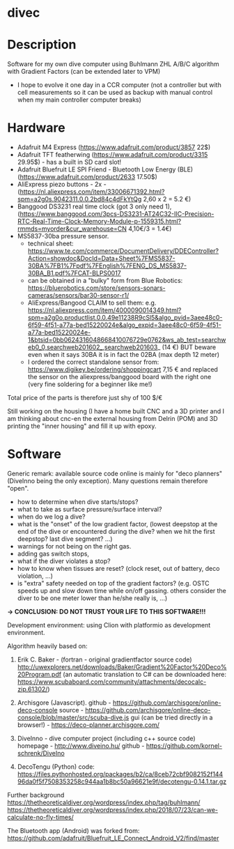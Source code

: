 # divec
# Description
Software for my own dive computer using Buhlmann ZHL A/B/C algorithm with Gradient Factors (can be extended later to VPM) 
- I hope to evolve it one day in a CCR computer (not a controller but with cell measurements so it can be used as backup with manual control when my main controller computer breaks)

# Hardware
- Adafruit M4 Express (https://www.adafruit.com/product/3857 22$)
- Adafruit TFT featherwing (https://www.adafruit.com/product/3315 29.95$) - has a built in SD card slot!
- Adafruit Bluefruit LE SPI Friend - Bluetooth Low Energy (BLE) (https://www.adafruit.com/product/2633 17.50$)
- AliExpress piezo buttons - 2x - (https://nl.aliexpress.com/item/33006671392.html?spm=a2g0s.9042311.0.0.2bd84c4dFkYtQg 2,60 x 2 = 5.2 €)
- Banggood DS3231 real time clock (got 3 only need 1), (https://www.banggood.com/3pcs-DS3231-AT24C32-IIC-Precision-RTC-Real-Time-Clock-Memory-Module-p-1559315.html?rmmds=myorder&cur_warehouse=CN 4,10€/3 = 1.4€)
- MS5837-30ba pressure sensor.
  * technical sheet: https://www.te.com/commerce/DocumentDelivery/DDEController?Action=showdoc&DocId=Data+Sheet%7FMS5837-30BA%7FB1%7Fpdf%7FEnglish%7FENG_DS_MS5837-30BA_B1.pdf%7FCAT-BLPS0017
  * can be obtained in a "bulky" form from Blue Robotics: https://bluerobotics.com/store/sensors-sonars-cameras/sensors/bar30-sensor-r1/
  * AliExpress/Bangood CLAIM to sell them: e.g. https://nl.aliexpress.com/item/4000090014349.html?spm=a2g0o.productlist.0.0.49e11238R9cSl5&algo_pvid=3aee48c0-6f59-4f51-a77a-bed15220024e&algo_expid=3aee48c0-6f59-4f51-a77a-bed15220024e-1&btsid=0bb0624316048668410076729e0762&ws_ab_test=searchweb0_0,searchweb201602_,searchweb201603_
(14 €) BUT beware even when it says 30BA it is in fact the 02BA (max depth 12 meter)
  * I ordered the correct standalone sensor from: https://www.digikey.be/ordering/shoppingcart 7,15 € and replaced the sensor on the aliexpress/banggood board with the right one (very fine soldering for a beginner like me!)

Total price of the parts is therefore just shy of 100 $/€

Still working on the housing (I have a home built CNC and a 3D printer and I am thinking about cnc-en the external housing from Delrin (POM) and 3D printing the "inner housing" and fill it up with epoxy.

# Software

Generic remark: available source code online is mainly for "deco planners" (DiveInno being the only exception). Many questions remain therefore "open".
- how to determine when dive starts/stops?
- what to take as surface pressure/surface interval?
- when do we log a dive?
- what is the "onset" of the low gradient factor, (lowest deepstop at the end of the dive or encountered during the dive? when we hit the first deepstop? last dive segment? ...)
- warnings for not being on the right gas. 
- adding gas switch stops, 
- what if the diver violates a stop?
- how to know when tissues are reset? (clock reset, out of battery, deco violation, ...)
- is "extra" safety needed on top of the gradient factors? (e.g. OSTC speeds up and slow down time while on/off gassing. others consider the diver to be one meter lower than he/she really is, ...)

**-> CONCLUSION: DO NOT TRUST YOUR LIFE TO THIS SOFTWARE!!!**

Development environment: using Clion with platformio as development environment.

Algorithm heavily based on:

1. Erik C. Baker - (fortran - original gradientfactor source code) 
http://uwexplorers.net/downloads/Baker/Gradient%20Factor%20Deco%20Program.pdf (an automatic translation to C# can be downloaded here: https://www.scubaboard.com/community/attachments/decocalc-zip.61302/)

2. Archisgore (Javascript).
github - https://github.com/archisgore/online-deco-console
source - https://github.com/archisgore/online-deco-console/blob/master/src/scuba-dive.js
gui (can be tried directly in a browser!) - https://deco-planner.archisgore.com/

3. DiveInno - dive computer project (including c++ source code) 
homepage - http://www.diveino.hu/
github - https://github.com/kornel-schrenk/DiveIno

3. DecoTengu (Python)
code: https://files.pythonhosted.org/packages/b2/ca/8ceb72cbf9082152f14496da0f5f7508353258c944aa1b8bc50a96621e9f/decotengu-0.14.1.tar.gz
 
Further background
https://thetheoreticaldiver.org/wordpress/index.php/tag/buhlmann/
https://thetheoreticaldiver.org/wordpress/index.php/2018/07/23/can-we-calculate-no-fly-times/


The Bluetooth app (Android) was forked from: https://github.com/adafruit/Bluefruit_LE_Connect_Android_V2/find/master